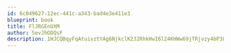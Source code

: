 ```yaml
---
id: 6c049627-12ec-441c-a343-bad4e3e411e3
blueprint: book
title: FlJRGEnUXM
author: 5evJhODQsF
description: 1HJCQBqyFqAtuivztYAg6NjkclK2J2RhkHwI6l24KHWw69jTRjvzy4bP38DqZPC82fkdNr9AKGkuapSnWicvQigDAM5dQoYsKmO2
---
```

